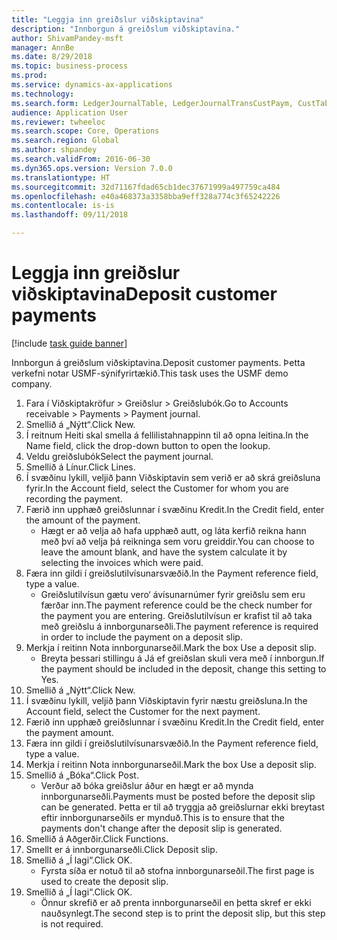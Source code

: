 ```yaml
--- 
title: "Leggja inn greiðslur viðskiptavina"
description: "Innborgun á greiðslum viðskiptavina."
author: ShivamPandey-msft
manager: AnnBe
ms.date: 8/29/2018
ms.topic: business-process
ms.prod: 
ms.service: dynamics-ax-applications
ms.technology: 
ms.search.form: LedgerJournalTable, LedgerJournalTransCustPaym, CustTableLookup
audience: Application User
ms.reviewer: twheeloc
ms.search.scope: Core, Operations
ms.search.region: Global
ms.author: shpandey
ms.search.validFrom: 2016-06-30
ms.dyn365.ops.version: Version 7.0.0
ms.translationtype: HT
ms.sourcegitcommit: 32d71167fdad65cb1dec37671999a497759ca484
ms.openlocfilehash: e40a468373a3358bba9eff328a774c3f65242226
ms.contentlocale: is-is
ms.lasthandoff: 09/11/2018

---
```

# <a name="deposit-customer-payments"></a><span data-ttu-id="5485e-103">Leggja inn greiðslur viðskiptavina</span><span class="sxs-lookup"><span data-stu-id="5485e-103">Deposit customer payments</span></span>

[!include [task guide banner](../../includes/task-guide-banner.md)]

<span data-ttu-id="5485e-104">Innborgun á greiðslum viðskiptavina.</span><span class="sxs-lookup"><span data-stu-id="5485e-104">Deposit customer payments.</span></span> <span data-ttu-id="5485e-105">Þetta verkefni notar USMF-sýnifyrirtækið.</span><span class="sxs-lookup"><span data-stu-id="5485e-105">This task uses the USMF demo company.</span></span>

1. <span data-ttu-id="5485e-106">Fara í Viðskiptakröfur > Greiðslur > Greiðslubók.</span><span class="sxs-lookup"><span data-stu-id="5485e-106">Go to Accounts receivable > Payments > Payment journal.</span></span>
2. <span data-ttu-id="5485e-107">Smellið á „Nýtt“.</span><span class="sxs-lookup"><span data-stu-id="5485e-107">Click New.</span></span>
3. <span data-ttu-id="5485e-108">Í reitnum Heiti skal smella á fellilistahnappinn til að opna leitina.</span><span class="sxs-lookup"><span data-stu-id="5485e-108">In the Name field, click the drop-down button to open the lookup.</span></span>
4. <span data-ttu-id="5485e-109">Veldu greiðslubók</span><span class="sxs-lookup"><span data-stu-id="5485e-109">Select the payment journal.</span></span> 
5. <span data-ttu-id="5485e-110">Smellið á Línur.</span><span class="sxs-lookup"><span data-stu-id="5485e-110">Click Lines.</span></span>
6. <span data-ttu-id="5485e-111">Í svæðinu lykill, veljið þann Viðskiptavin sem verið er að skrá greiðsluna fyrir.</span><span class="sxs-lookup"><span data-stu-id="5485e-111">In the Account field, select the Customer for whom you are recording the payment.</span></span>
7. <span data-ttu-id="5485e-112">Færið inn upphæð greiðslunnar í svæðinu Kredit.</span><span class="sxs-lookup"><span data-stu-id="5485e-112">In the Credit field, enter the amount of the payment.</span></span>
    * <span data-ttu-id="5485e-113">Hægt er að velja að hafa upphæð autt, og láta kerfið reikna hann með því að velja þá reikninga sem voru greiddir.</span><span class="sxs-lookup"><span data-stu-id="5485e-113">You can choose to leave the amount blank, and have the system calculate it by selecting the invoices which were paid.</span></span>  
8. <span data-ttu-id="5485e-114">Færa inn gildi í greiðslutilvísunarsvæðið.</span><span class="sxs-lookup"><span data-stu-id="5485e-114">In the Payment reference field, type a value.</span></span>
    * <span data-ttu-id="5485e-115">Greiðslutilvísun gætu vero‘ ávísunarnúmer fyrir greiðslu sem eru færðar inn.</span><span class="sxs-lookup"><span data-stu-id="5485e-115">The payment reference could be the check number for the payment you are entering.</span></span> <span data-ttu-id="5485e-116">Greiðslutilvísun er krafist til að taka með greiðslu á innborgunarseðli.</span><span class="sxs-lookup"><span data-stu-id="5485e-116">The payment reference is required in order to include the payment on a deposit slip.</span></span>  
9. <span data-ttu-id="5485e-117">Merkja í reitinn Nota innborgunarseðil.</span><span class="sxs-lookup"><span data-stu-id="5485e-117">Mark the box Use a deposit slip.</span></span>
    * <span data-ttu-id="5485e-118">Breyta þessari stillingu á Já ef greiðslan skuli vera með í innborgun.</span><span class="sxs-lookup"><span data-stu-id="5485e-118">If the payment should be included in the deposit, change this setting to Yes.</span></span>  
10. <span data-ttu-id="5485e-119">Smellið á „Nýtt“.</span><span class="sxs-lookup"><span data-stu-id="5485e-119">Click New.</span></span>
11. <span data-ttu-id="5485e-120">Í svæðinu lykill, veljið þann Viðskiptavin fyrir næstu greiðsluna.</span><span class="sxs-lookup"><span data-stu-id="5485e-120">In the Account field, select the Customer for the next payment.</span></span>
12. <span data-ttu-id="5485e-121">Færið inn upphæð greiðslunnar í svæðinu Kredit.</span><span class="sxs-lookup"><span data-stu-id="5485e-121">In the Credit field, enter the payment amount.</span></span>
13. <span data-ttu-id="5485e-122">Færa inn gildi í greiðslutilvísunarsvæðið.</span><span class="sxs-lookup"><span data-stu-id="5485e-122">In the Payment reference field, type a value.</span></span>
14. <span data-ttu-id="5485e-123">Merkja í reitinn Nota innborgunarseðil.</span><span class="sxs-lookup"><span data-stu-id="5485e-123">Mark the box Use a deposit slip.</span></span>
15. <span data-ttu-id="5485e-124">Smellið á „Bóka“.</span><span class="sxs-lookup"><span data-stu-id="5485e-124">Click Post.</span></span>
    * <span data-ttu-id="5485e-125">Verður að bóka greiðslur áður en hægt er að mynda innborgunarseðli.</span><span class="sxs-lookup"><span data-stu-id="5485e-125">Payments must be posted before the deposit slip can be generated.</span></span> <span data-ttu-id="5485e-126">Þetta er til að tryggja að greiðslurnar ekki breytast eftir innborgunarseðils er mynduð.</span><span class="sxs-lookup"><span data-stu-id="5485e-126">This is to ensure that the payments don't change after the deposit slip is generated.</span></span>  
16. <span data-ttu-id="5485e-127">Smellið á Aðgerðir.</span><span class="sxs-lookup"><span data-stu-id="5485e-127">Click Functions.</span></span>
17. <span data-ttu-id="5485e-128">Smellt er á innborgunarseðli.</span><span class="sxs-lookup"><span data-stu-id="5485e-128">Click Deposit slip.</span></span>
18. <span data-ttu-id="5485e-129">Smellið á „Í lagi“.</span><span class="sxs-lookup"><span data-stu-id="5485e-129">Click OK.</span></span>
    * <span data-ttu-id="5485e-130">Fyrsta síða er notuð til að stofna innborgunarseðil.</span><span class="sxs-lookup"><span data-stu-id="5485e-130">The first page is used to create the deposit slip.</span></span>  
19. <span data-ttu-id="5485e-131">Smellið á „Í lagi“.</span><span class="sxs-lookup"><span data-stu-id="5485e-131">Click OK.</span></span>
    * <span data-ttu-id="5485e-132">Önnur skrefið er að prenta innborgunarseðil en þetta skref er ekki nauðsynlegt.</span><span class="sxs-lookup"><span data-stu-id="5485e-132">The second step is to print the deposit slip, but this step is not required.</span></span>  


